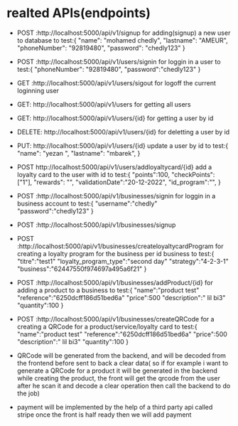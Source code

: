 #  realted APIs(endpoints) 
* POST :http://localhost:5000/api/v1/signup for adding(signup) a new user to database
    to test:{
        "name": "mohamed chedly",
        "lastname": "AMEUR",
        "phoneNumber": "92819480",
        "password": "chedly123"
    }
* POST :http://localhost:5000/api/v1/users/signin for loggin in a user
    to test:{
        "phoneNumber": "92819480",
        "password":"chedly123"
    }
* GET :http://localhost:5000/api/v1/users/sigout for logoff the current loginning user

* GET: http://localhost:5000/api/v1/users for getting all users
* GET: http://localhost:5000/api/v1/users/{id} for getting a user by id
* DELETE: http://localhost:5000/api/v1/users/{id} for deletting a user by id
* PUT: http://localhost:5000/api/v1/users/{id} update a user by id
    to test:{
        "name": "yezan ",
        "lastname": "mbarek",
    }
* POST http://localhost:5000/api/v1/users/addloyaltycard/{id} add a loyalty card to the user with id
    to test:{
        "points":100,
        "checkPoints": ["1"],
        "rewards": "",
        "validationDate":"20-12-2022",
        "id_program":"",
    }

* POST :http://localhost:5000/api/v1/businesses/signin for loggin in a business account
    to test:{
        "username":"chedly"
        "password":"chedly123"
    }
* POST :http://localhost:5000/api/v1/businesses/signup 

* POST :http://localhost:5000/api/v1/businesses/createloyaltycardProgram for creating a loyalty program for the business per id business
   to test:{
        "titre":"test1"
        "loyalty_program_type":"second day"
        "strategy":"4-2-3-1"
        "business":"62447550f974697a495a6f21"
    }
* POST :http://localhost:5000/api/v1/businesses/addProduct/{id} for adding a product to  a business
    to test:{
        "name":"product test"
        "reference":"6250dcff186d51bed6a"
        "price":500
        "description":" lil bi3"
        "quantity":100
    }
* POST :http://localhost:5000/api/v1/businesses/createQRCode for a creating a QRCode for a product/service/loyalty card
    to test:{
        "name":"product test"
        "reference":"6250dcff186d51bed6a"
        "price":500
        "description":" lil bi3"
        "quantity":100
    }


* QRCode will be generated from the backend, and will be decoded from the frontend before sent to back a clear data( so if for example i want to generate a QRCode for a product it will be generated in the backend while creating the product, the front will get the qrcode from the user after he scan it and decode a clear operation then call the backend to do the job)

* payment will be implemented by the help of a third party api called stripe once the front is half ready then we will add payment